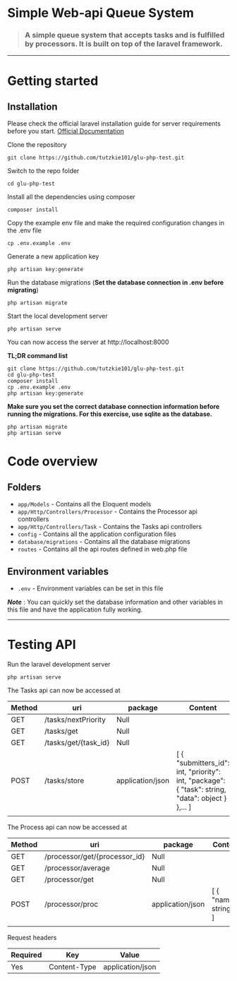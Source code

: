 # Simple Web-api Queue System

> ### A simple queue system that accepts tasks and is fulfilled by processors. It is built on top of the laravel framework.


----------

# Getting started

## Installation

Please check the official laravel installation guide for server requirements before you start. [Official Documentation](https://laravel.com/docs/5.4/installation#installation)


Clone the repository

    git clone https://github.com/tutzkie101/glu-php-test.git

Switch to the repo folder

    cd glu-php-test

Install all the dependencies using composer

    composer install

Copy the example env file and make the required configuration changes in the .env file

    cp .env.example .env

Generate a new application key

    php artisan key:generate

Run the database migrations (**Set the database connection in .env before migrating**)

    php artisan migrate

Start the local development server

    php artisan serve

You can now access the server at http://localhost:8000

**TL;DR command list**

    git clone https://github.com/tutzkie101/glu-php-test.git
    cd glu-php-test
    composer install
    cp .env.example .env
    php artisan key:generate 
    
**Make sure you set the correct database connection information before running the migrations. For this exercise, use sqlite as the database.**

    php artisan migrate
    php artisan serve

# Code overview


## Folders

- `app/Models` - Contains all the Eloquent models
- `app/Http/Controllers/Processor` - Contains the Processor api controllers
- `app/Http/Controllers/Task` - Contains the Tasks api controllers
- `config` - Contains all the application configuration files
- `database/migrations` - Contains all the database migrations
- `routes` - Contains all the api routes defined in web.php file

## Environment variables

- `.env` - Environment variables can be set in this file

***Note*** : You can quickly set the database information and other variables in this file and have the application fully working.

----------

# Testing API

Run the laravel development server

    php artisan serve

The Tasks api can now be accessed at

| **Method** 	| **uri**              	| **package**            	| **Content**   |
|----------	|------------------	|------------------	|-------------------|
| GET      	| /tasks/nextPriority     	| Null 	|     	|       |
| GET      	| /tasks/get     	| Null 	|     	|       |
| GET      	| /tasks/get/{task_id}     	| Null 	|     	|       |
| POST      	| /tasks/store     	| application/json 	|[ { "submitters_id": int, "priority": int, "package": { "task": string, "data": object } },... ]      	|       |                    
       |


The Process api can now be accessed at

| **Method** 	| **uri**              	| **package**            	| **Content**   |
|----------	|------------------	|------------------	|-------------------|
| GET      	| /processor/get/{processor_id}     	| Null 	|     	|       |
| GET      	| /processor/average     	| Null 	|     	|       |
| GET      	| /processor/get     	| Null 	|     	|       |
| POST      	| /processor/proc    	| application/json 	|[ { "name": string},... ]      	|       |                    
       |
       
Request headers

| **Required** 	| **Key**              	| **Value**            	|
|----------	|------------------	|------------------	|
| Yes      	| Content-Type     	| application/json 	|     	|


